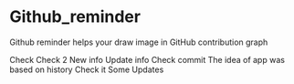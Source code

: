 # Github_reminder
Github reminder helps your draw image in GitHub contribution graph

Check
Check 2
New info
Update info 
Check commit 
The idea of app was based on history
Check it
Some Updates